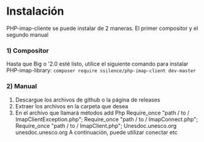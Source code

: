 # Instalación
PHP-imap-cliente se puede instalar de 2 maneras. El primer compositor y el segundo manual
### 1) Compositor
Hasta que Big o '2.0 esté listo, utilice el siguiente comando para instalar PHP-imap-library:
`composer require ssilence/php-imap-client dev-master`
### 2) Manual
1) Descargue los archivos de github o la página de releases
2) Extraer los archivos en la carpeta que desea
3) En el archivo que llamará métodos add
Php
Require_once "path / to / ImapClientException.php";
Require_once "path / to / ImapConnect.php";
Require_once "path / to / ImapClient.php";
Unesdoc.unesco.org unesdoc.unesco.org
A continuación, puede utilizar conectar etc
